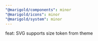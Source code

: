 ```yaml
---
"@marigold/components": minor
"@marigold/icons": minor
"@marigold/system": minor
---
```


feat: SVG supports size token from theme
